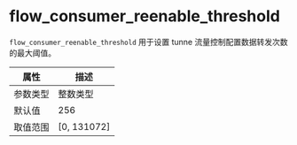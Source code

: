 # flow_consumer_reenable_threshold

`flow_consumer_reenable_threshold` 用于设置 tunne 流量控制配置数据转发次数的最大阈值。

|  属性    | 描述     |
|----------|---------|
| 参数类型 |   整数类型      |
| 默认值   | 256     |
| 取值范围 | [0, 131072]  |

